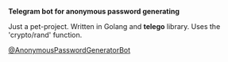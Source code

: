 **Telegram bot for anonymous password generating**

Just a pet-project. Written in Golang and __telego__ library. Uses the 'crypto/rand' function.

[@AnonymousPasswordGeneratorBot](https://t.me/AnonymousPasswordGeneratorBot)